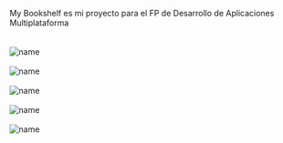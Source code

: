 My Bookshelf es mi proyecto para el FP de Desarrollo de Aplicaciones Multiplataforma
<br />
<br />
<br />
![name](https://github.com/rogeliorabbit/MyBookshelf/blob/master/img/photo_2021-06-14_11-54-08.jpg)
<br />
<br />
![name](https://github.com/rogeliorabbit/MyBookshelf/blob/master/img/photo_2021-06-14_11-54-14.jpg)
<br />
<br />
![name](https://github.com/rogeliorabbit/MyBookshelf/blob/master/img/photo_2021-06-14_11-54-18.jpg)
<br />
<br />
![name](https://github.com/rogeliorabbit/MyBookshelf/blob/master/img/photo_2021-06-14_11-54-21.jpg)
<br />
<br />
![name](https://github.com/rogeliorabbit/MyBookshelf/blob/master/img/photo_2021-06-14_11-54-25.jpg)
